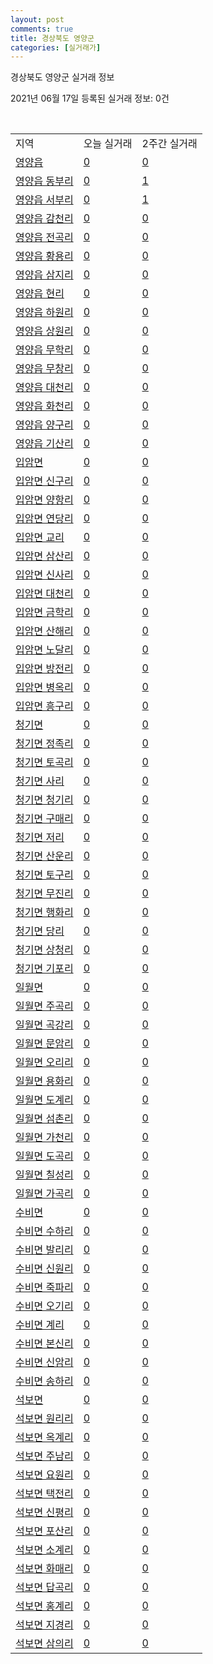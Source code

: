 ```yaml
---
layout: post
comments: true
title: 경상북도 영양군
categories: [실거래가]
---
```


경상북도 영양군 실거래 정보

2021년 06월 17일 등록된 실거래 정보: 0건

<script type="text/javascript">
  google.charts.load('current', {'packages':['corechart']});
  google.charts.setOnLoadCallback(drawChart);

  function drawChart() {
    var data = google.visualization.arrayToDataTable([['거래일', '매매', '전월세', '전매'], ['2021-04', 0, 1, 0], ['2021-06', 1, 0, 0]]);

    var options = {
      title: '최근 유형별 거래량 추이',
      legend: { position: 'bottom' }
    };

    var chart = new google.visualization.LineChart(document.getElementById('columnchart_material'));
    chart.draw(data, (options));
  }
</script>

<div id="columnchart_material" style="width: 450px; margin-left: -35px"></div>
<br>
<table class="sortable">
  <tr>
    <td>지역</td>
    <td>오늘 실거래</td>
    <td>2주간 실거래</td>
  </tr>

  
  <tr class="item">
    <td><a href="4776025000.html">영양읍</a></td>
    <td><a href="4776025000.html">0</a></td>
    <td><a href="4776025000.html">0</a></td>
  </tr>
    

  <tr class="item">
    <td><a href="4776025021.html">영양읍 동부리</a></td>
    <td><a href="4776025021.html">0</a></td>
    <td><a href="4776025021.html">1</a></td>
  </tr>
    

  <tr class="item">
    <td><a href="4776025022.html">영양읍 서부리</a></td>
    <td><a href="4776025022.html">0</a></td>
    <td><a href="4776025022.html">1</a></td>
  </tr>
    

  <tr class="item">
    <td><a href="4776025023.html">영양읍 감천리</a></td>
    <td><a href="4776025023.html">0</a></td>
    <td><a href="4776025023.html">0</a></td>
  </tr>
    

  <tr class="item">
    <td><a href="4776025024.html">영양읍 전곡리</a></td>
    <td><a href="4776025024.html">0</a></td>
    <td><a href="4776025024.html">0</a></td>
  </tr>
    

  <tr class="item">
    <td><a href="4776025025.html">영양읍 황용리</a></td>
    <td><a href="4776025025.html">0</a></td>
    <td><a href="4776025025.html">0</a></td>
  </tr>
    

  <tr class="item">
    <td><a href="4776025026.html">영양읍 삼지리</a></td>
    <td><a href="4776025026.html">0</a></td>
    <td><a href="4776025026.html">0</a></td>
  </tr>
    

  <tr class="item">
    <td><a href="4776025027.html">영양읍 현리</a></td>
    <td><a href="4776025027.html">0</a></td>
    <td><a href="4776025027.html">0</a></td>
  </tr>
    

  <tr class="item">
    <td><a href="4776025028.html">영양읍 하원리</a></td>
    <td><a href="4776025028.html">0</a></td>
    <td><a href="4776025028.html">0</a></td>
  </tr>
    

  <tr class="item">
    <td><a href="4776025029.html">영양읍 상원리</a></td>
    <td><a href="4776025029.html">0</a></td>
    <td><a href="4776025029.html">0</a></td>
  </tr>
    

  <tr class="item">
    <td><a href="4776025030.html">영양읍 무학리</a></td>
    <td><a href="4776025030.html">0</a></td>
    <td><a href="4776025030.html">0</a></td>
  </tr>
    

  <tr class="item">
    <td><a href="4776025031.html">영양읍 무창리</a></td>
    <td><a href="4776025031.html">0</a></td>
    <td><a href="4776025031.html">0</a></td>
  </tr>
    

  <tr class="item">
    <td><a href="4776025032.html">영양읍 대천리</a></td>
    <td><a href="4776025032.html">0</a></td>
    <td><a href="4776025032.html">0</a></td>
  </tr>
    

  <tr class="item">
    <td><a href="4776025033.html">영양읍 화천리</a></td>
    <td><a href="4776025033.html">0</a></td>
    <td><a href="4776025033.html">0</a></td>
  </tr>
    

  <tr class="item">
    <td><a href="4776025034.html">영양읍 양구리</a></td>
    <td><a href="4776025034.html">0</a></td>
    <td><a href="4776025034.html">0</a></td>
  </tr>
    

  <tr class="item">
    <td><a href="4776025035.html">영양읍 기산리</a></td>
    <td><a href="4776025035.html">0</a></td>
    <td><a href="4776025035.html">0</a></td>
  </tr>
    

  <tr class="item">
    <td><a href="4776031000.html">입암면</a></td>
    <td><a href="4776031000.html">0</a></td>
    <td><a href="4776031000.html">0</a></td>
  </tr>
    

  <tr class="item">
    <td><a href="4776031034.html">입암면 신구리</a></td>
    <td><a href="4776031034.html">0</a></td>
    <td><a href="4776031034.html">0</a></td>
  </tr>
    

  <tr class="item">
    <td><a href="4776031035.html">입암면 양항리</a></td>
    <td><a href="4776031035.html">0</a></td>
    <td><a href="4776031035.html">0</a></td>
  </tr>
    

  <tr class="item">
    <td><a href="4776031036.html">입암면 연당리</a></td>
    <td><a href="4776031036.html">0</a></td>
    <td><a href="4776031036.html">0</a></td>
  </tr>
    

  <tr class="item">
    <td><a href="4776031037.html">입암면 교리</a></td>
    <td><a href="4776031037.html">0</a></td>
    <td><a href="4776031037.html">0</a></td>
  </tr>
    

  <tr class="item">
    <td><a href="4776031038.html">입암면 삼산리</a></td>
    <td><a href="4776031038.html">0</a></td>
    <td><a href="4776031038.html">0</a></td>
  </tr>
    

  <tr class="item">
    <td><a href="4776031039.html">입암면 신사리</a></td>
    <td><a href="4776031039.html">0</a></td>
    <td><a href="4776031039.html">0</a></td>
  </tr>
    

  <tr class="item">
    <td><a href="4776031040.html">입암면 대천리</a></td>
    <td><a href="4776031040.html">0</a></td>
    <td><a href="4776031040.html">0</a></td>
  </tr>
    

  <tr class="item">
    <td><a href="4776031041.html">입암면 금학리</a></td>
    <td><a href="4776031041.html">0</a></td>
    <td><a href="4776031041.html">0</a></td>
  </tr>
    

  <tr class="item">
    <td><a href="4776031042.html">입암면 산해리</a></td>
    <td><a href="4776031042.html">0</a></td>
    <td><a href="4776031042.html">0</a></td>
  </tr>
    

  <tr class="item">
    <td><a href="4776031043.html">입암면 노달리</a></td>
    <td><a href="4776031043.html">0</a></td>
    <td><a href="4776031043.html">0</a></td>
  </tr>
    

  <tr class="item">
    <td><a href="4776031044.html">입암면 방전리</a></td>
    <td><a href="4776031044.html">0</a></td>
    <td><a href="4776031044.html">0</a></td>
  </tr>
    

  <tr class="item">
    <td><a href="4776031045.html">입암면 병옥리</a></td>
    <td><a href="4776031045.html">0</a></td>
    <td><a href="4776031045.html">0</a></td>
  </tr>
    

  <tr class="item">
    <td><a href="4776031046.html">입암면 흥구리</a></td>
    <td><a href="4776031046.html">0</a></td>
    <td><a href="4776031046.html">0</a></td>
  </tr>
    

  <tr class="item">
    <td><a href="4776032000.html">청기면</a></td>
    <td><a href="4776032000.html">0</a></td>
    <td><a href="4776032000.html">0</a></td>
  </tr>
    

  <tr class="item">
    <td><a href="4776032034.html">청기면 정족리</a></td>
    <td><a href="4776032034.html">0</a></td>
    <td><a href="4776032034.html">0</a></td>
  </tr>
    

  <tr class="item">
    <td><a href="4776032035.html">청기면 토곡리</a></td>
    <td><a href="4776032035.html">0</a></td>
    <td><a href="4776032035.html">0</a></td>
  </tr>
    

  <tr class="item">
    <td><a href="4776032036.html">청기면 사리</a></td>
    <td><a href="4776032036.html">0</a></td>
    <td><a href="4776032036.html">0</a></td>
  </tr>
    

  <tr class="item">
    <td><a href="4776032037.html">청기면 청기리</a></td>
    <td><a href="4776032037.html">0</a></td>
    <td><a href="4776032037.html">0</a></td>
  </tr>
    

  <tr class="item">
    <td><a href="4776032038.html">청기면 구매리</a></td>
    <td><a href="4776032038.html">0</a></td>
    <td><a href="4776032038.html">0</a></td>
  </tr>
    

  <tr class="item">
    <td><a href="4776032039.html">청기면 저리</a></td>
    <td><a href="4776032039.html">0</a></td>
    <td><a href="4776032039.html">0</a></td>
  </tr>
    

  <tr class="item">
    <td><a href="4776032040.html">청기면 산운리</a></td>
    <td><a href="4776032040.html">0</a></td>
    <td><a href="4776032040.html">0</a></td>
  </tr>
    

  <tr class="item">
    <td><a href="4776032041.html">청기면 토구리</a></td>
    <td><a href="4776032041.html">0</a></td>
    <td><a href="4776032041.html">0</a></td>
  </tr>
    

  <tr class="item">
    <td><a href="4776032042.html">청기면 무진리</a></td>
    <td><a href="4776032042.html">0</a></td>
    <td><a href="4776032042.html">0</a></td>
  </tr>
    

  <tr class="item">
    <td><a href="4776032043.html">청기면 행화리</a></td>
    <td><a href="4776032043.html">0</a></td>
    <td><a href="4776032043.html">0</a></td>
  </tr>
    

  <tr class="item">
    <td><a href="4776032044.html">청기면 당리</a></td>
    <td><a href="4776032044.html">0</a></td>
    <td><a href="4776032044.html">0</a></td>
  </tr>
    

  <tr class="item">
    <td><a href="4776032045.html">청기면 상청리</a></td>
    <td><a href="4776032045.html">0</a></td>
    <td><a href="4776032045.html">0</a></td>
  </tr>
    

  <tr class="item">
    <td><a href="4776032046.html">청기면 기포리</a></td>
    <td><a href="4776032046.html">0</a></td>
    <td><a href="4776032046.html">0</a></td>
  </tr>
    

  <tr class="item">
    <td><a href="4776033000.html">일월면</a></td>
    <td><a href="4776033000.html">0</a></td>
    <td><a href="4776033000.html">0</a></td>
  </tr>
    

  <tr class="item">
    <td><a href="4776033032.html">일월면 주곡리</a></td>
    <td><a href="4776033032.html">0</a></td>
    <td><a href="4776033032.html">0</a></td>
  </tr>
    

  <tr class="item">
    <td><a href="4776033033.html">일월면 곡강리</a></td>
    <td><a href="4776033033.html">0</a></td>
    <td><a href="4776033033.html">0</a></td>
  </tr>
    

  <tr class="item">
    <td><a href="4776033034.html">일월면 문암리</a></td>
    <td><a href="4776033034.html">0</a></td>
    <td><a href="4776033034.html">0</a></td>
  </tr>
    

  <tr class="item">
    <td><a href="4776033035.html">일월면 오리리</a></td>
    <td><a href="4776033035.html">0</a></td>
    <td><a href="4776033035.html">0</a></td>
  </tr>
    

  <tr class="item">
    <td><a href="4776033036.html">일월면 용화리</a></td>
    <td><a href="4776033036.html">0</a></td>
    <td><a href="4776033036.html">0</a></td>
  </tr>
    

  <tr class="item">
    <td><a href="4776033037.html">일월면 도계리</a></td>
    <td><a href="4776033037.html">0</a></td>
    <td><a href="4776033037.html">0</a></td>
  </tr>
    

  <tr class="item">
    <td><a href="4776033038.html">일월면 섬촌리</a></td>
    <td><a href="4776033038.html">0</a></td>
    <td><a href="4776033038.html">0</a></td>
  </tr>
    

  <tr class="item">
    <td><a href="4776033039.html">일월면 가천리</a></td>
    <td><a href="4776033039.html">0</a></td>
    <td><a href="4776033039.html">0</a></td>
  </tr>
    

  <tr class="item">
    <td><a href="4776033040.html">일월면 도곡리</a></td>
    <td><a href="4776033040.html">0</a></td>
    <td><a href="4776033040.html">0</a></td>
  </tr>
    

  <tr class="item">
    <td><a href="4776033041.html">일월면 칠성리</a></td>
    <td><a href="4776033041.html">0</a></td>
    <td><a href="4776033041.html">0</a></td>
  </tr>
    

  <tr class="item">
    <td><a href="4776033042.html">일월면 가곡리</a></td>
    <td><a href="4776033042.html">0</a></td>
    <td><a href="4776033042.html">0</a></td>
  </tr>
    

  <tr class="item">
    <td><a href="4776034000.html">수비면</a></td>
    <td><a href="4776034000.html">0</a></td>
    <td><a href="4776034000.html">0</a></td>
  </tr>
    

  <tr class="item">
    <td><a href="4776034030.html">수비면 수하리</a></td>
    <td><a href="4776034030.html">0</a></td>
    <td><a href="4776034030.html">0</a></td>
  </tr>
    

  <tr class="item">
    <td><a href="4776034031.html">수비면 발리리</a></td>
    <td><a href="4776034031.html">0</a></td>
    <td><a href="4776034031.html">0</a></td>
  </tr>
    

  <tr class="item">
    <td><a href="4776034032.html">수비면 신원리</a></td>
    <td><a href="4776034032.html">0</a></td>
    <td><a href="4776034032.html">0</a></td>
  </tr>
    

  <tr class="item">
    <td><a href="4776034033.html">수비면 죽파리</a></td>
    <td><a href="4776034033.html">0</a></td>
    <td><a href="4776034033.html">0</a></td>
  </tr>
    

  <tr class="item">
    <td><a href="4776034034.html">수비면 오기리</a></td>
    <td><a href="4776034034.html">0</a></td>
    <td><a href="4776034034.html">0</a></td>
  </tr>
    

  <tr class="item">
    <td><a href="4776034035.html">수비면 계리</a></td>
    <td><a href="4776034035.html">0</a></td>
    <td><a href="4776034035.html">0</a></td>
  </tr>
    

  <tr class="item">
    <td><a href="4776034036.html">수비면 본신리</a></td>
    <td><a href="4776034036.html">0</a></td>
    <td><a href="4776034036.html">0</a></td>
  </tr>
    

  <tr class="item">
    <td><a href="4776034037.html">수비면 신암리</a></td>
    <td><a href="4776034037.html">0</a></td>
    <td><a href="4776034037.html">0</a></td>
  </tr>
    

  <tr class="item">
    <td><a href="4776034038.html">수비면 송하리</a></td>
    <td><a href="4776034038.html">0</a></td>
    <td><a href="4776034038.html">0</a></td>
  </tr>
    

  <tr class="item">
    <td><a href="4776035000.html">석보면</a></td>
    <td><a href="4776035000.html">0</a></td>
    <td><a href="4776035000.html">0</a></td>
  </tr>
    

  <tr class="item">
    <td><a href="4776035034.html">석보면 원리리</a></td>
    <td><a href="4776035034.html">0</a></td>
    <td><a href="4776035034.html">0</a></td>
  </tr>
    

  <tr class="item">
    <td><a href="4776035035.html">석보면 옥계리</a></td>
    <td><a href="4776035035.html">0</a></td>
    <td><a href="4776035035.html">0</a></td>
  </tr>
    

  <tr class="item">
    <td><a href="4776035036.html">석보면 주남리</a></td>
    <td><a href="4776035036.html">0</a></td>
    <td><a href="4776035036.html">0</a></td>
  </tr>
    

  <tr class="item">
    <td><a href="4776035037.html">석보면 요원리</a></td>
    <td><a href="4776035037.html">0</a></td>
    <td><a href="4776035037.html">0</a></td>
  </tr>
    

  <tr class="item">
    <td><a href="4776035038.html">석보면 택전리</a></td>
    <td><a href="4776035038.html">0</a></td>
    <td><a href="4776035038.html">0</a></td>
  </tr>
    

  <tr class="item">
    <td><a href="4776035039.html">석보면 신평리</a></td>
    <td><a href="4776035039.html">0</a></td>
    <td><a href="4776035039.html">0</a></td>
  </tr>
    

  <tr class="item">
    <td><a href="4776035040.html">석보면 포산리</a></td>
    <td><a href="4776035040.html">0</a></td>
    <td><a href="4776035040.html">0</a></td>
  </tr>
    

  <tr class="item">
    <td><a href="4776035041.html">석보면 소계리</a></td>
    <td><a href="4776035041.html">0</a></td>
    <td><a href="4776035041.html">0</a></td>
  </tr>
    

  <tr class="item">
    <td><a href="4776035042.html">석보면 화매리</a></td>
    <td><a href="4776035042.html">0</a></td>
    <td><a href="4776035042.html">0</a></td>
  </tr>
    

  <tr class="item">
    <td><a href="4776035043.html">석보면 답곡리</a></td>
    <td><a href="4776035043.html">0</a></td>
    <td><a href="4776035043.html">0</a></td>
  </tr>
    

  <tr class="item">
    <td><a href="4776035044.html">석보면 홍계리</a></td>
    <td><a href="4776035044.html">0</a></td>
    <td><a href="4776035044.html">0</a></td>
  </tr>
    

  <tr class="item">
    <td><a href="4776035045.html">석보면 지경리</a></td>
    <td><a href="4776035045.html">0</a></td>
    <td><a href="4776035045.html">0</a></td>
  </tr>
    

  <tr class="item">
    <td><a href="4776035046.html">석보면 삼의리</a></td>
    <td><a href="4776035046.html">0</a></td>
    <td><a href="4776035046.html">0</a></td>
  </tr>
    


</table>


    